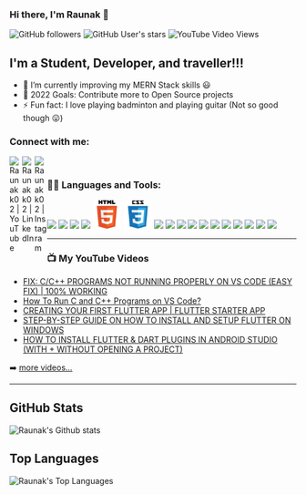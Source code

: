 ### Hi there, I'm Raunak 👋

<span><img alt="GitHub followers" src="https://img.shields.io/github/followers/Raunakk02?color=%232088FF&logo=Github&style=for-the-badge"></span>
<span><img alt="GitHub User's stars" src="https://img.shields.io/github/stars/Raunakk02?logo=Github&style=for-the-badge"></span>
<span><img alt="YouTube Video Views" src="https://img.shields.io/youtube/views/l8g8GvqMxHc?color=%23FF0000&logo=Youtube&style=for-the-badge"></span>

## I'm a Student, Developer, and traveller!!! 

- 🌱 I’m currently improving my MERN Stack skills 😃 
- 🥅 2022 Goals: Contribute more to Open Source projects
- ⚡ Fun fact: I love playing badminton and playing guitar (Not so good though 😛)


### Connect with me:

[<img align="left" alt="Raunakk02 | YouTube" width="22px" src="https://cdn.jsdelivr.net/npm/simple-icons@v3/icons/youtube.svg" />][youtube]
[<img align="left" alt="Raunakk02 | LinkedIn" width="22px" src="https://cdn.jsdelivr.net/npm/simple-icons@v3/icons/linkedin.svg" />][linkedin]
[<img align="left" alt="Raunakk02 | Instagram" width="22px" src="https://cdn.jsdelivr.net/npm/simple-icons@v3/icons/instagram.svg" />][instagram]

<br />

### 👨‍💻 Languages and Tools:

<span>
<img height="50" src="https://cdn.iconscout.com/icon/free/png-512/c-programming-569564.png">
<img height="50" src="https://upload.wikimedia.org/wikipedia/commons/thumb/1/18/ISO_C%2B%2B_Logo.svg/306px-ISO_C%2B%2B_Logo.svg.png">
<img height="50" src="https://cdn3.iconfinder.com/data/icons/logos-and-brands-adobe/512/267_Python-512.png">
<img height="50" src="https://colab.research.google.com/img/colab_favicon_256px.png">
<img height="50" src="https://raw.githubusercontent.com/github/explore/80688e429a7d4ef2fca1e82350fe8e3517d3494d/topics/html/html.png">
<img height="50" src="https://raw.githubusercontent.com/github/explore/80688e429a7d4ef2fca1e82350fe8e3517d3494d/topics/css/css.png">
<img height="50" src="https://www.freepnglogos.com/uploads/javascript-png/javascript-vector-logo-yellow-png-transparent-javascript-vector-12.png">
<img height="50" src="https://img.icons8.com/plasticine/100/000000/react.png"/>
<img height="50" src="https://img.icons8.com/color/48/000000/bootstrap.png"/>
<img height="50" src="https://img.icons8.com/color/48/000000/nodejs.png"/>
<img height="50" src="https://cdn.icon-icons.com/icons2/2107/PNG/512/file_type_flutter_icon_130599.png">
<img height="50" src="https://avatars1.githubusercontent.com/u/1609975?s=200&v=4">
<img height="50" src="https://cdn.icon-icons.com/icons2/1381/PNG/128/visualstudiocode_93981.png">
<img height="50" src="https://cdn.icon-icons.com/icons2/2699/PNG/128/firebase_logo_icon_171157.png">
<img height="50" src="https://cdn.icon-icons.com/icons2/1243/PNG/128/adobephotoshopicon_84144.png">
<img height="50" src="https://cdn.icon-icons.com/icons2/1243/PNG/128/adobepremiereicon_84147.png">
<img height="50" src="https://cdn.icon-icons.com/icons2/1243/PNG/128/adobeaftereffectsicon_84141.png">
</span>

<br />

---

### 📺 My YouTube Videos

<!-- YOUTUBE:START -->
- [FIX: C/C++ PROGRAMS NOT RUNNING PROPERLY ON VS CODE &lpar;EASY FIX&rpar; | 100% WORKING](https://www.youtube.com/watch?v=l8g8GvqMxHc)
- [How To Run C and C++ Programs on VS Code?](https://www.youtube.com/watch?v=PgjXZCdy0uc)
- [CREATING YOUR FIRST FLUTTER APP | FLUTTER STARTER APP](https://www.youtube.com/watch?v=SF-VETXmhpE)
- [STEP-BY-STEP GUIDE ON HOW TO INSTALL AND SETUP FLUTTER ON WINDOWS](https://www.youtube.com/watch?v=8JhLCFUDjkU)
- [HOW TO INSTALL FLUTTER &amp; DART PLUGINS IN ANDROID STUDIO &lpar;WITH + WITHOUT OPENING A PROJECT&rpar;](https://www.youtube.com/watch?v=UIJVXIHHvKE)
<!-- YOUTUBE:END -->

➡️ [more videos...](https://www.youtube.com/channel/UCxfiXRkX31TNqaIpNtAIsUg)

---

## GitHub Stats
<img alt="Raunak's Github stats" src="https://github-readme-stats.vercel.app/api?username=Raunakk02&&show_icons=true&count_private=true&theme=radical"/>

## Top Languages
<img alt="Raunak's Top Languages" src="https://github-readme-stats.vercel.app/api/top-langs/?username=Raunakk02"/>

[youtube]: https://www.youtube.com/channel/UCxfiXRkX31TNqaIpNtAIsUg
[instagram]: https://www.instagram.com/raunak_k02/
[linkedin]: https://www.linkedin.com/in/raunak-kumar-8a4397194/
